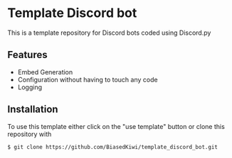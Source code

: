# Template Discord bot

This is a template repository for Discord bots coded using Discord.py

## Features
  - Embed Generation
  - Configuration without having to touch any code
  - Logging

## Installation
To use this template either click on the "use template" button or clone this repository with 
```console
$ git clone https://github.com/BiasedKiwi/template_discord_bot.git
```
